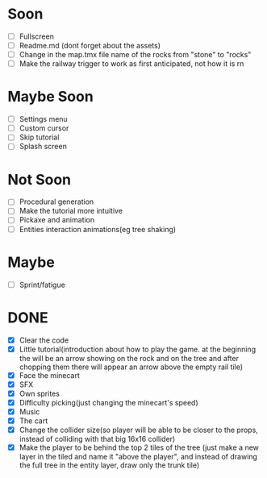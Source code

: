 # Soon
- [ ] Fullscreen
- [ ] Readme.md (dont forget about the assets)
- [ ] Change in the map.tmx file name of the rocks from "stone" to "rocks"
- [ ] Make the railway trigger to work as first anticipated, not how it is rn

# Maybe Soon
- [ ] Settings menu
- [ ] Custom cursor
- [ ] Skip tutorial
- [ ] Splash screen

# Not Soon
- [ ] Procedural generation
- [ ] Make the tutorial more intuitive
- [ ] Pickaxe and animation
- [ ] Entities interaction animations(eg tree shaking)

# Maybe
- [ ] Sprint/fatigue

# DONE
- [x] Clear the code
- [x] Little tutorial(introduction about how to play the game. at the beginning the will be an arrow showing on the rock and on the tree and after chopping them there will appear an arrow above the empty rail tile)
- [x] Face the minecart
- [x] SFX
- [x] Own sprites
- [x] Difficulty picking(just changing the minecart's speed)
- [x] Music
- [x] The cart
- [x] Change the collider size(so player will be able to be closer to the props, instead of colliding with that big 16x16 collider)
- [x] Make the player to be behind the top 2 tiles of the tree (just make a new layer in the tiled and name it "above the player", and instead of drawing the full tree in the entity layer, draw only the trunk tile)
